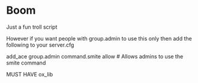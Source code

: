 # Boom

Just a fun troll script

However if you want people with group.admin to use this only then add the following to your server.cfg

add_ace group.admin command.smite allow  # Allows admins to use the smite command

MUST HAVE
ox_lib
